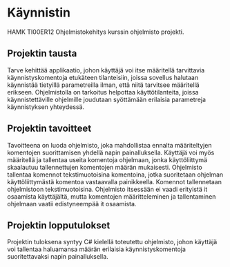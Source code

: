 # Käynnistin
HAMK TI00ER12 Ohjelmistokehitys kurssin ohjelmisto projekti.

## Projektin tausta
Tarve kehittää applikaatio, johon käyttäjä voi itse määritellä tarvittavia käynnistyskomentoja etukäteen tilanteisiin, joissa sovellus halutaan käynnistää tietyillä parametreilla ilman, että niitä tarvitsee määritellä erikseen. Ohjelmistolla on tarkoitus helpottaa käyttötilanteita, joissa käynnistettäville ohjelmille joudutaan syöttämään erilaisia parametreja käynnistyksen yhteydessä. 

## Projektin tavoitteet
Tavoitteena on luoda ohjelmisto, joka mahdollistaa ennalta määriteltyjen komentojen suorittamisen yhdellä napin painalluksella. Käyttäjä voi myös määritellä ja tallentaa useita komentoja ohjelmaan, jonka käyttöliittymä skaalautuu tallennettujen komentojen määrän mukaisesti. Ohjelmisto tallentaa komennot tekstimuotoisina komentoina, jotka suoritetaan ohjelman käyttöliittymästä komentoa vastaavalla painikkeella. Komennot tallennetaan ohjelmistoon tekstimuotoisina. Ohjelmisto itsessään ei vaadi erityistä it osaamista käyttäjältä, mutta komentojen määritteleminen ja tallentaminen ohjelmaan vaatii edistyneempää it osaamista. 

## Projektin lopputulokset
Projektin tuloksena syntyy C# kielellä toteutettu ohjelmisto, johon käyttäjä voi tallentaa haluamansa määrän erilaisia käynnistyskomentoja suoritettavaksi napin painalluksella.